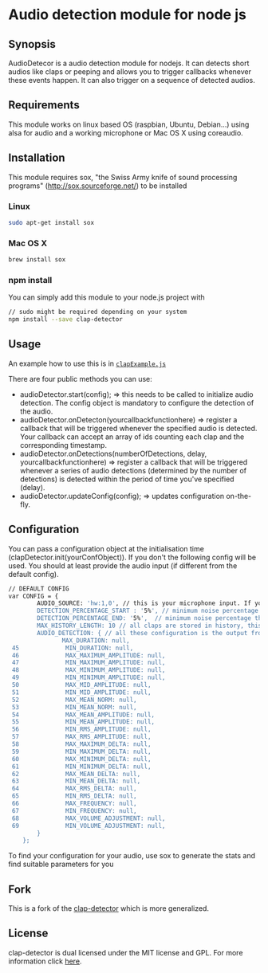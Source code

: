 Audio detection module for node js
===

## Synopsis

AudioDetecor is a audio detection module for nodejs. It can detects short audios like claps or peeping and allows you to trigger callbacks whenever these events happen. It can also trigger on a sequence of detected audios.

## Requirements
This module works on linux based OS (raspbian, Ubuntu, Debian...) using alsa for audio and a working microphone or Mac OS X using coreaudio.

## Installation

This module requires sox, "the Swiss Army knife of sound processing programs" (http://sox.sourceforge.net/) to be installed
### Linux
```bash
sudo apt-get install sox
```
### Mac OS X
```bash
brew install sox
```

### npm install
You can simply add this module to your node.js project with
```bash
// sudo might be required depending on your system
npm install --save clap-detector
```

## Usage

An example how to use this is in [`clapExample.js`](https://github.com/KordonDev/clap-detector/blob/master/clapExample.js)

There are four public methods you can use:
- audioDetector.start(config);
=> this needs to be called to initialize audio detection. The config object is mandatory to configure the detection of the audio.
- audioDetector.onDetecton(yourcallbackfunctionhere)
=> register a callback that will be triggered whenever the specified audio is detected. Your callback can accept an array of ids counting each clap and the corresponding timestamp.
- audioDetector.onDetections(numberOfDetections, delay, yourcallbackfunctionhere)
=> register a callback that will be triggered whenever a series of audio detections (determined by the number of detections) is detected within the period of time you've specified (delay).
- audioDetector.updateConfig(config);
=> updates configuration on-the-fly.

## Configuration

You can pass a configuration object at the initialisation time (clapDetector.init(yourConfObject)). If you don't the following config will be used. You should at least provide the audio input (if different from the default config).

```bash
// DEFAULT CONFIG
var CONFIG = {
        AUDIO_SOURCE: 'hw:1,0', // this is your microphone input. If you don't know it you can refer to this thread (http://www.voxforge.org/home/docs/faq/faq/linux-how-to-determine-your-audio-cards-or-usb-mics-maximum-sampling-rate)
        DETECTION_PERCENTAGE_START : '5%', // minimum noise percentage threshold necessary to start recording sound
        DETECTION_PERCENTAGE_END: '5%',  // minimum noise percentage threshold necessary to stop recording sound
        MAX_HISTORY_LENGTH: 10 // all claps are stored in history, this is its max length
        AUDIO_DETECTION: { // all these configuration is the output from sox, you can read about it in the sox man page
               MAX_DURATION: null,
 45             MIN_DURATION: null,
 46             MAX_MAXIMUM_AMPLITUDE: null,
 47             MIN_MAXIMUM_AMPLITUDE: null,
 48             MAX_MINIMUM_AMPLITUDE: null,
 49             MIN_MINIMUM_AMPLITUDE: null,
 50             MAX_MID_AMPLITUDE: null,
 51             MIN_MID_AMPLITUDE: null,
 52             MAX_MEAN_NORM: null,
 53             MIN_MEAN_NORM: null,
 54             MAX_MEAN_AMPLITUDE: null,
 55             MIN_MEAN_AMPLITUDE: null,
 56             MIN_RMS_AMPLITUDE: null,
 57             MAX_RMS_AMPLITUDE: null,
 58             MAX_MAXIMUM_DELTA: null,
 59             MIN_MAXIMUM_DELTA: null,
 60             MAX_MINIMUM_DELTA: null,
 61             MIN_MINIMUM_DELTA: null,
 62             MAX_MEAN_DELTA: null,
 63             MIN_MEAN_DELTA: null,
 64             MAX_RMS_DELTA: null,
 65             MIN_RMS_DELTA: null,
 66             MAX_FREQUENCY: null,
 67             MIN_FREQUENCY: null,
 68             MAX_VOLUME_ADJUSTMENT: null,
 69             MIN_VOLUME_ADJUSTMENT: null, 
        }
    };
```

To find your configuration for your audio, use sox to generate the stats and find suitable parameters for you

## Fork
This is a fork of the [clap-detector](https://github.com/tom-s/clap-detector) which is more generalized.

## License

clap-detector is dual licensed under the MIT license and GPL.
For more information click [here](https://opensource.org/licenses/MIT).
